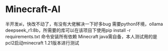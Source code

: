 # Minecraft-AI
半开发ai，快改不动了，有没有大佬解决一下好多bug
需要python环境，ollama deepseek_r1:8b，所需要的库可以在该项目下使用pip install -r requirements.txt 命令安装所有依赖
Minecraft java需自备，本人测试用的是pcl2启动minecraft 1.21版本进行测试
